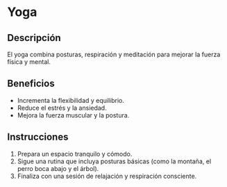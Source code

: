 # Yoga

## Descripción
El yoga combina posturas, respiración y meditación para mejorar la fuerza física y mental.

## Beneficios
- Incrementa la flexibilidad y equilibrio.
- Reduce el estrés y la ansiedad.
- Mejora la fuerza muscular y la postura.

## Instrucciones
1. Prepara un espacio tranquilo y cómodo.
2. Sigue una rutina que incluya posturas básicas (como la montaña, el perro boca abajo y el árbol).
3. Finaliza con una sesión de relajación y respiración consciente.

